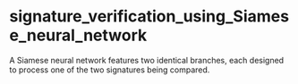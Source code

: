# signature_verification_using_Siamese_neural_network
A Siamese neural network features two identical branches, each designed to process one of the two signatures being compared.
